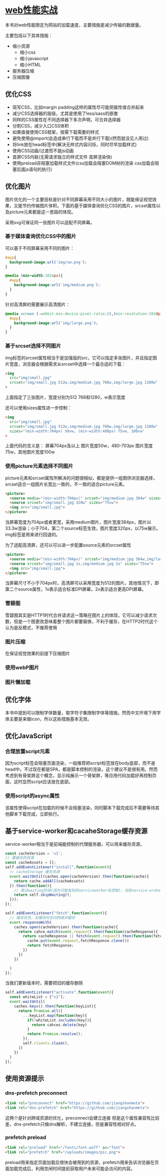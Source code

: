 # [web性能实战](https://book.douban.com/subject/35083270/)

本书对web性能限定为网站的加载速度，主要措施是减少传输的数据量。

主要包括以下具体措施：

* 缩小资源
  * 缩小css
  * 缩小javascript
  * 缩小HTML
* 服务器压缩
* 压缩图像

## 优化CSS

* 简写CSS，比如margin padding这样的属性尽可能把属性值合并起来
* 减少CSS选择器的层级，尤其是使用了less/sass的嵌套
* 同样的CSS属性在不同选择器下多次声明，可合并选择器
* 分割CSS，减少入口CSS体积
* 如果直接使用CSS框架，按需下载需要的样式
* 避免使用@import(会造成串行下载而不是并行下载)(然而就没见人用过)
* 将link放在head标签中(解决无样式内容闪烁，同时尽早加载样式)
* 使用CSS动画/过渡而不是js动画
* 首屏CSS内联(无需请求独立的样式文件 首屏渲染快)
* 使用preload非阻塞加载样式文件(css加载会阻塞DOM树的渲染 css加载会阻塞后面js语句的执行)

## 优化图片

图片优化的一个主要目标是针对不同屏幕采用不同大小的图片，既能保证视觉效果，又能节约传输图片体积。下面的基于媒体查询优化CSS的图片，srcset属性以及picture元素都是这一思路的体现。

采用svg可保证同一张图片可以适配不同屏幕。

### 基于媒体查询优化CSS中的图片

可以基于不同屏幕采用不同的图片：

```css
#app{
  background-image:url('img/sm.png');
}

@media (min-width:1024px){
  #app{
    background-image:url('img/medium.png');
  }
}
```

针对高清屏的需要展示高清图片：

```css
@media screen (-webkit-min-device-pixel-ratio:2),(min-resolution:192dpi){
  #app{
    background-image:url('img/large.png');
  }
}
```

### 基于srcset选择不同图片

img标签的srcset属性相当于是加强版的src，它可以指定多张图片，并且指定图片宽度，浏览器会根据需求从srcset中选择一个最合适的下载：

```html
<img
  src="img/small.jpg"
  srcset="img/small.jpg 512w,img/medium.jpg 768w,img/large.jpg 1280w"
>
```

上面指定了三张图片，宽度分别为512 768和1280，w表示宽度

还可以使用sizes属性进一步控制：

```html
<img
  src="img/small.jpg"
  srcset="img/small.jpg 512w,img/medium.jpg 768w,img/large.jpg 1280w"
  sizes="(min-width:704px) 50vw, (min-width:480px) 75vw, 100vw"
>
```

上面代码的含义是： 屏幕704px及以上 图片宽度50w，480-703px 图片宽度75w，其他图片宽度100w

### 使用picture元素选择不同图片

picture元素和srcset属性所解决的问题很相似，都是提供一组图供浏览器选择，srcset适合一组图片长宽比一致的，不一致的适合picture元素。

```html
<picture>
  <source media="(min-width:704px)" srcset="img/medium.jpg 384w" sizes="33.3vw">
  <source srcset="img/small.jpg 320w" sizes="75vw">
  <img src="img/small.jpg">
</picture>
```

当屏幕宽度为704px或者更宽，采用medium图片，图片宽度384px，图片以33.3w渲染；小于704，第二个source标签生效，图片宽度320px，以75w展示。img标签是用来进行回退的。

为了适配高清屏，还可以可以进一步配置source元素的srcset属性

```html
<picture>
  <source media="(min-width:704px)" srcset="img/medium.jpg 384w,img/large.jpg 512w" sizes="33.3vw">
  <source srcset="img/small.jpg 1x,img/medium.jpg 2x" sizes="75vw">
  <img src="img/small.jpg">
</picture>
```

当屏幕尺寸不小于704px时，高清屏可以采用宽度为512的图片。其他情况下，即第二个source属性，1x表示适合标准DPI屏幕，2x表示适合更高DPI屏幕。

### 雪碧图

雪碧图其实是HTTP1时代合并请求这一策略在图片上的体现，它可以减少请求次数，但是一个图更改意味着整个图片都要替换，不利于缓存，在HTTP2时代这个认为是反模式，不推荐使用

### 图片压缩

在保证视觉效果的前提下压缩图片

### 使用webP图片

### 图片懒加载

## 优化字体

本书中提到可以限制字体数量，取字符子集限制字体等措施。然而中文环境下用字体主要是来做icon，所以这些措施基本无效。

## 优化JavaScript

### 合理放置script元素

因为script标签会阻塞页面渲染，一般推荐把script标签放在body底部，而不是head中。不过现在都是SPA，都是脚本控制的渲染，这个建议不是很有用。然而考虑到有骨架屏这个概念，显示纯展示一个骨架屏，等应用代码加载好再控制页面，这时显然script应该放在底部。

### 使用script的async属性

该属性使得script在加载的时候不会阻塞渲染，同时脚本下载完成后不需要等待其他脚本下载完成，立即执行。

## 基于service-worker和cacaheStorage缓存资源

service-worker相当于是前端能控制的代理服务器，可以用来缓存资源。

```javascript
const cacheVersion = 'v1';
// 要缓存的资源
const cacheAssets = [];
self.addEventListener("install",function(event){
  // cacheStorage 缓存资源
  event.waitUntil(caches.open(cacheVersion).then(function(cache){
    return cache.addAll(cacheAssets)
  }).then(function(){
    // 跳过waiting阶段(因为可能有别的serviceworker在控制)，当前service-wroker直接控制页面
    return self.skipWaiting();
  }));
});

self.addEventListener("fetch",function(event){
  // 缓存优先，无缓存时访问网络并缓存
  event.responseWith(
    caches.open(cacheVersion).then(function(cache){
      return cahce.match(event.request).then(function(cacheResponse){
        return cacheResponse || fetch(event.request).then(function(fetchResponse){
          cache.put(event.request,fetchResponse.clone())
          return fetchResponse;
        })
      })
    })

  )
});
```

当我们更新版本时，需要把旧的缓存删除

```javascript
self.addEventListener("activate",function(event){
  const whiteList = ["v2"];
  event.waitUntil(
    caches.keys().then(function(keyList){
      return Promise.all([
        ...keyList.map(function(key){
          if(!whiteList.includes(key)){
            return cahces.delete(key)
          }
          return Promise.resolve();
        }),
        self.clients.claim(),
      ])
    })
  )
});
```

## 使用资源提示

### dns-prefetch preconnect

```html
<link rel="preconnect" href="https://github.com/jiangshanmeta">
<link rel="dns-prefetch" href="https://github.com/jiangshanmeta">
```

这两个是针对跨域资源的优化，preconnect会建立连接 但是这个属性兼容性比较差，dns-prefetch只做dns解析，不建立连接，但是兼容性相对好点。

### prefetch preload

```html
<link rel="preload" href="/fonts/font.woff" as="font">
<link rel="prefetch" href="/uploads/images/pic.png">
```

preload用来指定页面加载后很快会被用到的资源，prefetch用来告诉浏览器在页面加载完成后，利用空闲时间提前获取用户未来可能会访问的内容。
